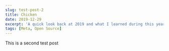 ```yaml
---
slug: test-post-2
title: Chicken
date: 2019-12-29
excerpt: 'A quick look back at 2019 and what I learned during this year.'
tags: [Meta, Open Source]
---
```


This is a second test post